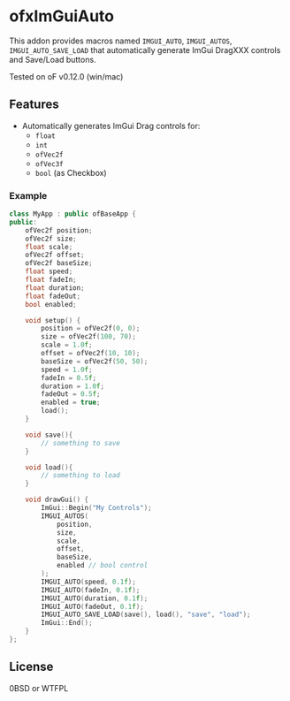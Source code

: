 # ofxImGuiAuto

This addon provides macros named `IMGUI_AUTO`, `IMGUI_AUTOS`, `IMGUI_AUTO_SAVE_LOAD` that automatically generate ImGui DragXXX controls and Save/Load buttons.

Tested on oF v0.12.0 (win/mac)

## Features

- Automatically generates ImGui Drag controls for:
    - `float`
    - `int`
    - `ofVec2f`
    - `ofVec3f`
    - `bool` (as Checkbox)

### Example

```cpp
class MyApp : public ofBaseApp {
public:
    ofVec2f position;
    ofVec2f size;
    float scale;
    ofVec2f offset;
    ofVec2f baseSize;
    float speed;
    float fadeIn;
    float duration;
    float fadeOut;
    bool enabled;

    void setup() {
        position = ofVec2f(0, 0);
        size = ofVec2f(100, 70);
        scale = 1.0f;
        offset = ofVec2f(10, 10);
        baseSize = ofVec2f(50, 50);
        speed = 1.0f;
        fadeIn = 0.5f;
        duration = 1.0f;
        fadeOut = 0.5f;
        enabled = true;
        load();
    }

    void save(){
        // something to save
    }

    void load(){
        // something to load
    }

    void drawGui() {
        ImGui::Begin("My Controls");
        IMGUI_AUTOS(
            position,
            size,
            scale,
            offset,
            baseSize,
            enabled // bool control
        );
        IMGUI_AUTO(speed, 0.1f);
        IMGUI_AUTO(fadeIn, 0.1f);
        IMGUI_AUTO(duration, 0.1f);
        IMGUI_AUTO(fadeOut, 0.1f);
        IMGUI_AUTO_SAVE_LOAD(save(), load(), "save", "load");
        ImGui::End();
    }
};
```

## License

0BSD or WTFPL
